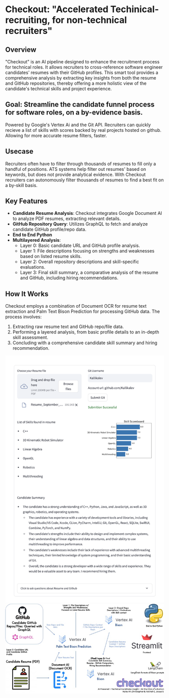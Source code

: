 # Checkout: "Accelerated Techinical-recruiting, for non-technical recruiters"

## Overview
"Checkout" is an AI pipeline designed to enhance the recruitment process for technical roles. It allows recruiters to cross-reference software engineer candidates' resumes with their GitHub profiles. This smart tool provides a comprehensive analysis by extracting key insights from both the resume and GitHub repositories, thereby offering a more holistic view of the candidate's technical skills and project experience.

## Goal: Streamline the candidate funnel process for software roles, on a by-evidence basis.
Powered by Google's Vertex Ai and the Git API. Recruiters can quickly recieve a list of skills with scores backed by real projects hosted on github. Allowing for more accurate resume filters, faster.

## Usecase
Recruiters often have to filter through thousands of resumes to fill only a handful of positions. ATS systems help filter out resumes' based on keywords, but does not provide analytical evidence. With Checkout recruiters can autonomously filter thousands of resumes to find a best fit on a by-skill basis.

## Key Features
- **Candidate Resume Analysis**: Checkout integrates Google Document AI to analyze PDF resumes, extracting relevant details.
- **GitHub Repository Query**: Utilizes GraphQL to fetch and analyze candidate GitHub profile/repo data.
- **End to End Python**
- **Multilayered Analysis**:
    - Layer 0: Basic candidate URL and GitHub profile analysis.
    - Layer 1: File descriptions focusing on strengths and weaknesses based on listed resume skills.
    - Layer 2: Overall repository descriptions and skill-specific evaluations.
    - Layer 3: Final skill summary, a comparative analysis of the resume and GitHub, including hiring recommendations.

## How It Works
Checkout employs a combination of Document OCR for resume text extraction and Palm Text Bison Prediction for processing GitHub data. The process involves:
1. Extracting raw resume text and GitHub repo/file data.
2. Performing a layered analysis, from basic profile details to an in-depth skill assessment.
3. Concluding with a comprehensive candidate skill summary and hiring recommendation.

![UI](./image.png)
![Poster](./Presentation1.jpg)
